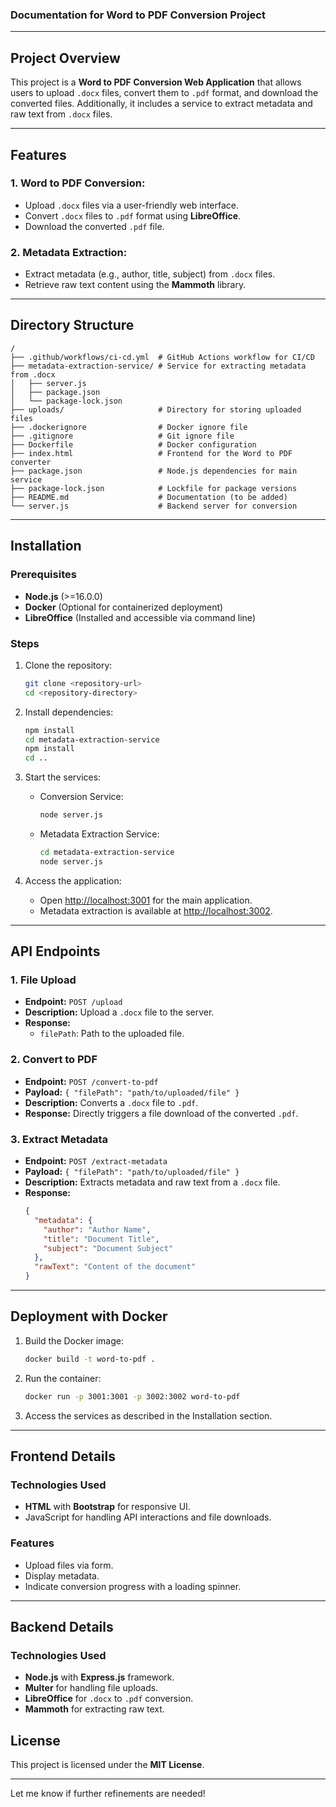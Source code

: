 ### Documentation for Word to PDF Conversion Project

---

## Project Overview

This project is a **Word to PDF Conversion Web Application** that allows users to upload `.docx` files, convert them to `.pdf` format, and download the converted files. Additionally, it includes a service to extract metadata and raw text from `.docx` files.

---

## Features

### 1. Word to PDF Conversion:
- Upload `.docx` files via a user-friendly web interface.
- Convert `.docx` files to `.pdf` format using **LibreOffice**.
- Download the converted `.pdf` file.

### 2. Metadata Extraction:
- Extract metadata (e.g., author, title, subject) from `.docx` files.
- Retrieve raw text content using the **Mammoth** library.

---

## Directory Structure

```
/
├── .github/workflows/ci-cd.yml  # GitHub Actions workflow for CI/CD
├── metadata-extraction-service/ # Service for extracting metadata from .docx
│   ├── server.js
│   ├── package.json
│   └── package-lock.json
├── uploads/                     # Directory for storing uploaded files
├── .dockerignore                # Docker ignore file
├── .gitignore                   # Git ignore file
├── Dockerfile                   # Docker configuration
├── index.html                   # Frontend for the Word to PDF converter
├── package.json                 # Node.js dependencies for main service
├── package-lock.json            # Lockfile for package versions
├── README.md                    # Documentation (to be added)
└── server.js                    # Backend server for conversion
```

---

## Installation

### Prerequisites
- **Node.js** (>=16.0.0)
- **Docker** (Optional for containerized deployment)
- **LibreOffice** (Installed and accessible via command line)

### Steps
1. Clone the repository:
   ```bash
   git clone <repository-url>
   cd <repository-directory>
   ```

2. Install dependencies:
   ```bash
   npm install
   cd metadata-extraction-service
   npm install
   cd ..
   ```

3. Start the services:
   - Conversion Service:
     ```bash
     node server.js
     ```
   - Metadata Extraction Service:
     ```bash
     cd metadata-extraction-service
     node server.js
     ```

4. Access the application:
   - Open [http://localhost:3001](http://localhost:3001) for the main application.
   - Metadata extraction is available at [http://localhost:3002](http://localhost:3002).

---

## API Endpoints

### 1. **File Upload**
- **Endpoint:** `POST /upload`
- **Description:** Upload a `.docx` file to the server.
- **Response:**
  - `filePath`: Path to the uploaded file.

### 2. **Convert to PDF**
- **Endpoint:** `POST /convert-to-pdf`
- **Payload:** `{ "filePath": "path/to/uploaded/file" }`
- **Description:** Converts a `.docx` file to `.pdf`.
- **Response:** Directly triggers a file download of the converted `.pdf`.

### 3. **Extract Metadata**
- **Endpoint:** `POST /extract-metadata`
- **Payload:** `{ "filePath": "path/to/uploaded/file" }`
- **Description:** Extracts metadata and raw text from a `.docx` file.
- **Response:**
  ```json
  {
    "metadata": {
      "author": "Author Name",
      "title": "Document Title",
      "subject": "Document Subject"
    },
    "rawText": "Content of the document"
  }
  ```

---

## Deployment with Docker

1. Build the Docker image:
   ```bash
   docker build -t word-to-pdf .
   ```

2. Run the container:
   ```bash
   docker run -p 3001:3001 -p 3002:3002 word-to-pdf
   ```

3. Access the services as described in the Installation section.

---

## Frontend Details

### Technologies Used
- **HTML** with **Bootstrap** for responsive UI.
- JavaScript for handling API interactions and file downloads.

### Features
- Upload files via form.
- Display metadata.
- Indicate conversion progress with a loading spinner.

---

## Backend Details

### Technologies Used
- **Node.js** with **Express.js** framework.
- **Multer** for handling file uploads.
- **LibreOffice** for `.docx` to `.pdf` conversion.
- **Mammoth** for extracting raw text.



## License

This project is licensed under the **MIT License**.

---

Let me know if further refinements are needed!